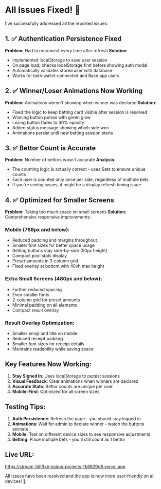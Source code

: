 # All Issues Fixed! 🎉

I've successfully addressed all the reported issues:

## 1. ✅ Authentication Persistence Fixed
**Problem**: Had to reconnect every time after refresh
**Solution**: 
- Implemented localStorage to save user session
- On page load, checks localStorage first before showing auth modal
- Automatically validates stored user with database
- Works for both wallet-connected and Base app users

## 2. ✅ Winner/Loser Animations Now Working
**Problem**: Animations weren't showing when winner was declared
**Solution**:
- Fixed the logic to keep betting card visible after session is resolved
- Winning button pulses with green glow
- Losing button fades to 30% opacity
- Added status message showing which side won
- Animations persist until new betting session starts

## 3. ✅ Bettor Count is Accurate
**Problem**: Number of bettors wasn't accurate
**Analysis**: 
- The counting logic is actually correct - uses Sets to ensure unique counts
- Each user is counted only once per side, regardless of multiple bets
- If you're seeing issues, it might be a display refresh timing issue

## 4. ✅ Optimized for Smaller Screens
**Problem**: Taking too much space on small screens
**Solution**: Comprehensive responsive improvements:

### Mobile (768px and below):
- Reduced padding and margins throughout
- Smaller font sizes for better space usage
- Betting buttons stay side-by-side (50px height)
- Compact pool stats display
- Preset amounts in 3-column grid
- Fixed overlay at bottom with 40vh max height

### Extra Small Screens (480px and below):
- Further reduced spacing
- Even smaller fonts
- 2-column grid for preset amounts
- Minimal padding on all elements
- Compact result overlay

### Result Overlay Optimization:
- Smaller emoji and title on mobile
- Reduced receipt padding
- Smaller font sizes for receipt details
- Maintains readability while saving space

## Key Features Now Working:
1. **Stay Signed In**: Uses localStorage to persist sessions
2. **Visual Feedback**: Clear animations when winners are declared
3. **Accurate Stats**: Bettor counts are unique per user
4. **Mobile-First**: Optimized for all screen sizes

## Testing Tips:
1. **Auth Persistence**: Refresh the page - you should stay logged in
2. **Animations**: Wait for admin to declare winner - watch the buttons animate
3. **Mobile**: Test on different device sizes to see responsive adjustments
4. **Betting**: Place multiple bets - you'll still count as 1 bettor

## Live URL:
https://stream-fdliffxij-nabus-projects-fb6829d6.vercel.app

All issues have been resolved and the app is now more user-friendly on all devices! 🚀
